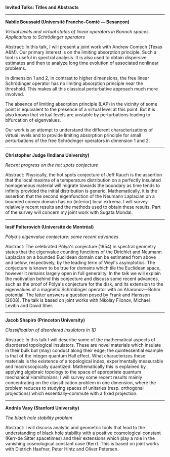 **Invited Talks: Titles and Abstracts**

------
<a name="Boussaid"></a>

**Nabile Boussaid (Universit&eacute; Franche-Comt&eacute; &mdash; Besançon)**

*Virtual levels and virtual states of linear operators in Banach spaces. Applications to Schr&ouml;dinger operators*

Abstract: 
In this talk, I will present a joint work with Andrew Comech (Texas A\&M). Our primary interest is on the limiting absorption principle. Such a tool is useful in spectral analysis. It is also used to obtain dispersive estimates and then to analyze long time evolution of associated nonlinear problems.

In dimension 1 and 2, in contrast to higher dimensions, the free linear Schr&ouml;dinger operator has no limiting absorption principle near the threshold. This makes all this classical perturbative approach much more involved.

The absence of limiting absorption principle (LAP) in the vicinity of some point is equivalent to the presence of a virtual level at this point. But it is also known that virtual levels are unstable by perturbations leading to bifurcation of eigenvalues.

Our work is an attempt to understand the different characterizations of virtual levels and to provide limiting absorption principle for small perturbations of the free Schr&ouml;dinger operators in dimension 1 and 2.

------
<a name="Judge"></a>

**Christopher Judge (Indiana University)**

*Recent progress on the hot spots conjecture*

Abstract:
Physically, the hot spots conjecture of Jeff Rauch is the assertion that the local maxima of a temperature distribution on a perfectly insulated homogeneous material will migrate towards the boundary as time tends to infinity provided the initial distribution is generic. Mathematically, it is the assertion that the second eigenfunction of the Neumann Laplacian on a bounded convex domain has no (interior) local extrema. I will survey relatively recent results and the methods used to obtain these results. Part of the survey will concern my joint work with Sugata Mondal.

------
<a name="Polterovich"></a>

**Iosif Polterovich (Universit&eacute; de Montr&eacute;al)**

*Pólya's eigenvalue conjecture: some recent advances*

Abstract:
The celebrated Pólya's conjecture (1954) in spectral geometry states that the eigenvalue counting functions of the Dirichlet and Neumann Laplacian on a bounded Euclidean domain can be estimated from above and below, respectively, by the leading term of Weyl's asymptotics. The conjecture is known to be true for domains which tile the Euclidean space, however it remains largely open in full generality. In the talk we will explain the motivation behind this conjecture and discuss some recent advances, such as the proof of Pólya's conjecture for the disk, and its extension to the eigenvalues of a magnetic Schr&ouml;dinger operator with an Aharonov&mdash;Bohm potential. 
The latter answers a question posed by Frank and Hansson (2008).
The talk is based on joint works with Nikolay Filonov, Michael Levitin and David Sher.

------
<a name="Shapiro"></a>

**Jacob Shapiro (Princeton University)**

*Classification of disordered insulators in 1D*

Abstract:
In this talk I will describe some of the mathematical aspects of disordered topological insulators. These are novel materials which insulate in their bulk but (may) conduct along their edge; the quintessential example is that of the integer quantum Hall effect. What characterizes these materials is the existence of a topological index, experimentally measurable and macroscopically quantized. Mathematically this is explained by applying algebraic topology to the space of appropriate quantum mechanical Hamiltonians; I will survey some recent results mainly concentrating on the classification problem in one dimension, where the problem reduces to studying spaces of unitaries (resp. orthogonal projections) which essentially-commute with a fixed projection.

------
<a name="Vasy"></a>

**Andr&aacute;s Vasy (Stanford University)**

*The black hole stability problem*

Abstract:
I will discuss analytic and geometric tools that lead to the understanding of black hole stability with a positive cosmological constant (Kerr-de Sitter spacetimes) and their extensions which play a role in the vanishing cosmological constant case (Kerr). This is based on joint works with Dietrich Haefner, Peter Hintz and Oliver Petersen.

